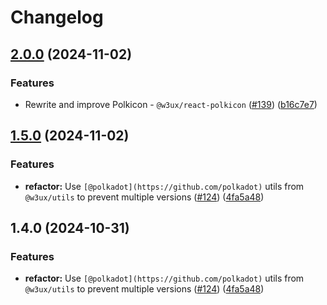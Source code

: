 # Changelog

## [2.0.0](https://github.com/w3ux/w3ux-library/compare/react-polkicon-source-v1.5.0...react-polkicon-source-v2.0.0) (2024-11-02)


### Features

* Rewrite and improve Polkicon - `@w3ux/react-polkicon` ([#139](https://github.com/w3ux/w3ux-library/issues/139)) ([b16c7e7](https://github.com/w3ux/w3ux-library/commit/b16c7e7cfd5be4ffa0384bbe9e5406b330dbf0a3))

## [1.5.0](https://github.com/w3ux/w3ux-library/compare/react-polkicon-source-v1.4.0...react-polkicon-source-v1.5.0) (2024-11-02)


### Features

* **refactor:** Use `[@polkadot](https://github.com/polkadot)` utils from `@w3ux/utils` to prevent multiple versions ([#124](https://github.com/w3ux/w3ux-library/issues/124)) ([4fa5a48](https://github.com/w3ux/w3ux-library/commit/4fa5a489f7df171d1041e9aaa38989ab822b0a14))

## 1.4.0 (2024-10-31)


### Features

* **refactor:** Use `[@polkadot](https://github.com/polkadot)` utils from `@w3ux/utils` to prevent multiple versions ([#124](https://github.com/w3ux/w3ux-library/issues/124)) ([4fa5a48](https://github.com/w3ux/w3ux-library/commit/4fa5a489f7df171d1041e9aaa38989ab822b0a14))
